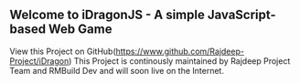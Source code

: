 ## Welcome to iDragonJS - A simple JavaScript-based Web Game
View this Project on GitHub(https://www.github.com/Rajdeep-Project/iDragon)
This Project is continously maintained by Rajdeep Project Team and RMBuild Dev and will soon live on the Internet.
